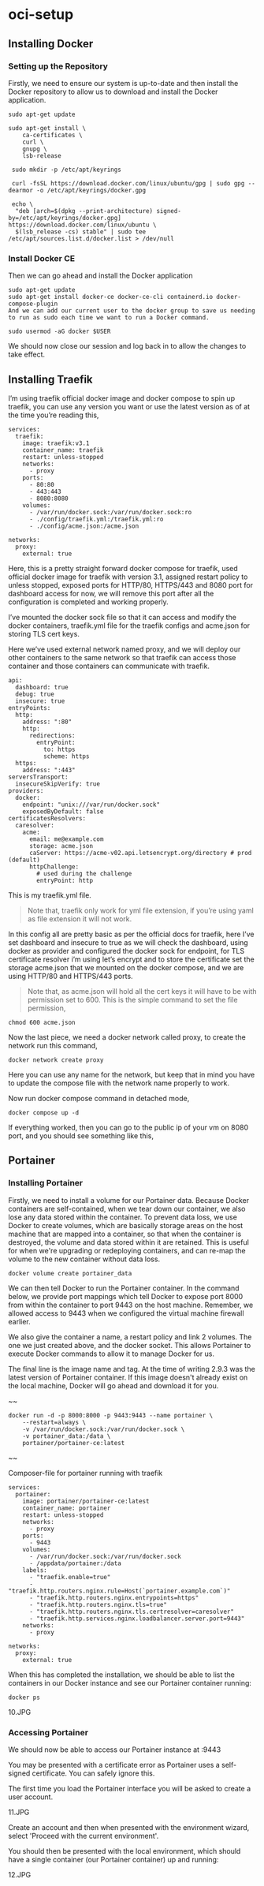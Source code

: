 # oci-setup

## Installing Docker
### Setting up the Repository
Firstly, we need to ensure our system is up-to-date and then install the Docker repository to allow us to download and install the Docker application.
```
sudo apt-get update
```

```
sudo apt-get install \
    ca-certificates \
    curl \
    gnupg \
    lsb-release
```

```
 sudo mkdir -p /etc/apt/keyrings
```

```
 curl -fsSL https://download.docker.com/linux/ubuntu/gpg | sudo gpg --dearmor -o /etc/apt/keyrings/docker.gpg
```

```
 echo \
  "deb [arch=$(dpkg --print-architecture) signed-by=/etc/apt/keyrings/docker.gpg] https://download.docker.com/linux/ubuntu \
  $(lsb_release -cs) stable" | sudo tee /etc/apt/sources.list.d/docker.list > /dev/null
```

### Install Docker CE
Then we can go ahead and install the Docker application

```
sudo apt-get update
sudo apt-get install docker-ce docker-ce-cli containerd.io docker-compose-plugin
And we can add our current user to the docker group to save us needing to run as sudo each time we want to run a Docker command.
```

```
sudo usermod -aG docker $USER
```

We should now close our session and log back in to allow the changes to take effect.

## Installing Traefik
I’m using traefik official docker image and docker compose to spin up traefik, you can use any version you want or use the latest version as of at the time you’re reading this,

```
services:
  traefik:
    image: traefik:v3.1
    container_name: traefik
    restart: unless-stopped
    networks:
      - proxy
    ports:
      - 80:80
      - 443:443
      - 8080:8080
    volumes:
      - /var/run/docker.sock:/var/run/docker.sock:ro
      - ./config/traefik.yml:/traefik.yml:ro
      - ./config/acme.json:/acme.json

networks:
  proxy:
    external: true
```

Here, this is a pretty straight forward docker compose for traefik, used official docker image for traefik with version 3.1, assigned restart policy to unless stopped, exposed ports for HTTP/80, HTTPS/443 and 8080 port for dashboard access for now, we will remove this port after all the configuration is completed and working properly.

I’ve mounted the docker sock file so that it can access and modify the docker containers, traefik.yml file for the traefik configs and acme.json for storing TLS cert keys.

Here we’ve used external network named proxy, and we will deploy our other containers to the same network so that traefik can access those container and those containers can communicate with traefik.
```
api:
  dashboard: true
  debug: true
  insecure: true
entryPoints:
  http:
    address: ":80"
    http:
      redirections:
        entryPoint:
          to: https
          scheme: https
  https:
    address: ":443"
serversTransport:
  insecureSkipVerify: true
providers:
  docker:
    endpoint: "unix:///var/run/docker.sock"
    exposedByDefault: false
certificatesResolvers:
  caresolver:
    acme:
      email: me@example.com
      storage: acme.json
      caServer: https://acme-v02.api.letsencrypt.org/directory # prod (default)
      httpChallenge:
        # used during the challenge
        entryPoint: http
```

This is my traefik.yml file.

> Note that, traefik only work for yml file extension, if you’re using yaml as file extension it will not work.

In this config all are pretty basic as per the official docs for traefik, here I’ve set dashboard and insecure to true as we will check the dashboard, using docker as provider and configured the docker sock for endpoint, for TLS certificate resolver i’m using let’s encrypt and to store the certificate set the storage acme.json that we mounted on the docker compose, and we are using HTTP/80 and HTTPS/443 ports.

> Note that, as acme.json will hold all the cert keys it will have to be with permission set to 600. This is the simple command to set the file permission,
```
chmod 600 acme.json
```
Now the last piece, we need a docker network called proxy, to create the network run this command,
```
docker network create proxy
```
Here you can use any name for the network, but keep that in mind you have to update the compose file with the network name properly to work.

Now run docker compose command in detached mode,
```
docker compose up -d
```
If everything worked, then you can go to the public ip of your vm on 8080 port, and you should see something like this,


## Portainer
### Installing Portainer
Firstly, we need to install a volume for our Portainer data. Because Docker containers are self-contained, when we tear down our container, we also lose any data stored within the container. To prevent data loss, we use Docker to create volumes, which are basically storage areas on the host machine that are mapped into a container, so that when the container is destroyed, the volume and data stored within it are retained. This is useful for when we're upgrading or redeploying containers, and can re-map the volume to the new container without data loss.

```
docker volume create portainer_data
```

We can then tell Docker to run the Portainer container. In the command below, we provide port mappings which tell Docker to expose port 8000 from within the container to port 9443 on the host machine. Remember, we allowed access to 9443 when we configured the virtual machine firewall earlier.

We also give the container a name, a restart policy and link 2 volumes. The one we just created above, and the docker socket. This allows Portainer to execute Docker commands to allow it to manage Docker for us.

The final line is the image name and tag. At the time of writing 2.9.3 was the latest version of Portainer container. If this image doesn't already exist on the local machine, Docker will go ahead and download it for you.

~~
```
docker run -d -p 8000:8000 -p 9443:9443 --name portainer \
    --restart=always \
    -v /var/run/docker.sock:/var/run/docker.sock \
    -v portainer_data:/data \
    portainer/portainer-ce:latest
```
~~

Composer-file for portainer running with traefik
```
services:
  portainer:
    image: portainer/portainer-ce:latest
    container_name: portainer
    restart: unless-stopped
    networks:
      - proxy
    ports:
      - 9443
    volumes:
      - /var/run/docker.sock:/var/run/docker.sock
      - /appdata/portainer:/data
    labels:
      - "traefik.enable=true"
      - "traefik.http.routers.nginx.rule=Host(`portainer.example.com`)"
      - "traefik.http.routers.nginx.entrypoints=https"
      - "traefik.http.routers.nginx.tls=true"
      - "traefik.http.routers.nginx.tls.certresolver=caresolver"
      - "traefik.http.services.nginx.loadbalancer.server.port=9443"
    networks:
      - proxy

networks:
  proxy:
    external: true
```

When this has completed the installation, we should be able to list the containers in our Docker instance and see our Portainer container running:

```
docker ps
```
10.JPG

### Accessing Portainer
We should now be able to access our Portainer instance at :9443

You may be presented with a certificate error as Portainer uses a self-signed certificate. You can safely ignore this.

The first time you load the Portainer interface you will be asked to create a user account.

11.JPG

Create an account and then when presented with the environment wizard, select 'Proceed with the current environment'.

You should then be presented with the local environment, which should have a single container (our Portainer container) up and running:

12.JPG
